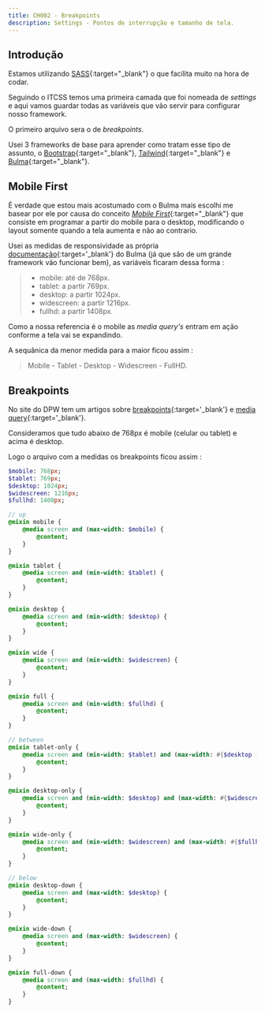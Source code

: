 ```yaml
---
title: CH002 - Breakpoints
description: Settings - Pontos de interrupção e tamanho de tela.
---
```


## Introdução

Estamos utilizando [SASS](https://sass-lang.com){:target="_blank"} o que facilita muito na hora de codar.

Seguindo o ITCSS temos uma primeira camada que foi nomeada de _settings_ e aqui vamos guardar todas as variáveis que vão servir para configurar nosso framework.

O primeiro arquivo sera o de _breakpoints_.

Usei 3 frameworks de base para aprender como tratam esse tipo de assunto, o [Bootstrap](https://getbootstrap.com/docs/5.3/layout/breakpoints/){:target="_blank"}, [Tailwind](https://tailwindcss.com/docs/responsive-design){:target="_blank"} e [Bulma](https://bulma.io/documentation/overview/responsiveness/){:target="_blank"}.

## Mobile First

É verdade que estou mais acostumado com o Bulma mais escolhi me basear por ele por causa do conceito [_Mobile First_](https://desenvolvimentoparaweb.com/design/regras-web-design-responsivo/){:target="_blank"} que consiste em programar 
a partir do mobile para o desktop, modificando o layout somente quando a tela aumenta e não ao contrario.

Usei as medidas de responsividade as própria [documentação](https://bulma.io/documentation/overview/responsiveness/){:target='_blank'} do Bulma (já que são de um grande framework vão funcionar bem), as variáveis ficaram dessa forma :

> - mobile: até de 768px.
> - tablet: a partir 769px.
> - desktop: a partir 1024px.
> - widescreen: a partir 1216px.
> - fullhd: a partir 1408px.

Como a nossa referencia é o mobile as _media query's_ entram em ação conforme a tela vai se expandindo.

A sequânica da menor medida para a maior ficou assim : 

> Mobile - Tablet - Desktop - Widescreen - FullHD.

## Breakpoints

No site do DPW tem um artigos sobre [breakpoints](https://desenvolvimentoparaweb.com/css/css-breakpoints-maneira-correta/){:target='_blank'} e [media query](https://desenvolvimentoparaweb.com/css/media-queries/){:target='_blank'}.

Consideramos que tudo abaixo de 768px é mobile (celular ou tablet) e acima é desktop.

Logo o arquivo com a medidas os breakpoints ficou assim :

```sass
$mobile: 768px;
$tablet: 769px;
$desktop: 1024px;
$widescreen: 1216px;
$fullhd: 1408px;

// up
@mixin mobile {
    @media screen and (max-width: $mobile) {
        @content;
    }
}

@mixin tablet {
    @media screen and (min-width: $tablet) {
        @content;
    }
}

@mixin desktop {
    @media screen and (min-width: $desktop) {
        @content;
    }
}

@mixin wide {
    @media screen and (min-width: $widescreen) {
        @content;
    }
}

@mixin full {
    @media screen and (min-width: $fullhd) {
        @content;
    }
}

// between
@mixin tablet-only {
    @media screen and (min-width: $tablet) and (max-width: #{$desktop - 1}){
        @content;
    }
}

@mixin desktop-only {
    @media screen and (min-width: $desktop) and (max-width: #{$widescreen - 1}) {
        @content;
    }
}

@mixin wide-only {
    @media screen and (min-width: $widescreen) and (max-width: #{$fullhd - 1}) {
        @content;
    }
}

// below
@mixin desktop-down {
    @media screen and (max-width: $desktop) {
        @content;
    }
}

@mixin wide-down {
    @media screen and (max-width: $widescreen) {
        @content;
    }
}

@mixin full-down {
    @media screen and (max-width: $fullhd) {
        @content;
    }
}
```

